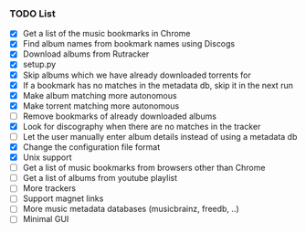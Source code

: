 ### TODO List

- [x] Get a list of the music bookmarks in Chrome
- [x] Find album names from bookmark names using Discogs
- [x] Download albums from Rutracker
- [x] setup.py
- [x] Skip albums which we have already downloaded torrents for
- [x] If a bookmark has no matches in the metadata db, skip it in the next run
- [x] Make album matching more autonomous
- [x] Make torrent matching more autonomous
- [ ] Remove bookmarks of already downloaded albums
- [x] Look for discography when there are no matches in the tracker
- [ ] Let the user manually enter album details instead of using a metadata db
- [x] Change the configuration file format
- [x] Unix support
- [ ] Get a list of music bookmarks from browsers other than Chrome
- [ ] Get a list of albums from youtube playlist
- [ ] More trackers
- [ ] Support magnet links
- [ ] More music metadata databases (musicbrainz, freedb, ..)
- [ ] Minimal GUI